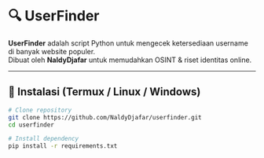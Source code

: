 # 🔍 UserFinder

**UserFinder** adalah script Python untuk mengecek ketersediaan username di banyak website populer.  
Dibuat oleh **NaldyDjafar** untuk memudahkan OSINT & riset identitas online.  

---

## 🚀 Instalasi (Termux / Linux / Windows)

```bash
# Clone repository
git clone https://github.com/NaldyDjafar/userfinder.git
cd userfinder

# Install dependency
pip install -r requirements.txt
